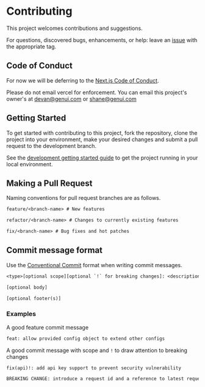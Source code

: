 # Contributing

This project welcomes contributions and suggestions.

For questions, discovered bugs, enhancements, or help: leave an [issue](/issues) with the appropriate tag.

## Code of Conduct

For now we will be deferring to the [Next.js Code of Conduct](https://github.com/vercel/next.js/blob/canary/CODE_OF_CONDUCT.md).

Please do not email vercel for enforcement. You can email this project's owner's at [devan@genui.com](mailto:devan@genui.com) or [shane@genui.com](mailto:shane@genui.com)

## Getting Started

To get started with contributing to this project, fork the repository, clone the project into your environment, make your desired changes and submit a pull request to the development branch.

See the [development getting started guide](./DEVELOPMENT.md#getting-started) to get the project running in your local environment.

## Making a Pull Request

Naming conventions for pull request branches are as follows.

```txt
feature/<branch-name> # New features

refactor/<branch-name> # Changes to currently existing features

fix/<branch-name> # Bug fixes and hot patches
```

## Commit message format

Use the [Conventional Commit](https://www.conventionalcommits.org/en/v1.0.0/) format when writing commit messages.

```txt
<type>[optional scope][optional `!` for breaking changes]: <description>

[optional body]

[optional footer(s)]
```

### Examples

A good feature commit message

```txt
feat: allow provided config object to extend other configs
```

A good commit message with scope and `!` to draw attention to breaking changes

```txt
fix(api)!: add api key support to prevent security vulnerability

BREAKING CHANGE: introduce a request id and a reference to latest request
```
